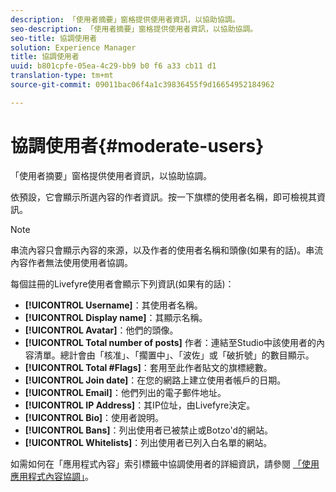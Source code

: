 ```yaml
---
description: 「使用者摘要」窗格提供使用者資訊，以協助協調。
seo-description: 「使用者摘要」窗格提供使用者資訊，以協助協調。
seo-title: 協調使用者
solution: Experience Manager
title: 協調使用者
uuid: b801cpfe-05ea-4c29-bb9 b0 f6 a33 cb11 d1
translation-type: tm+mt
source-git-commit: 09011bac06f4a1c39836455f9d16654952184962

---
```



# 協調使用者{#moderate-users}

「使用者摘要」窗格提供使用者資訊，以協助協調。

依預設，它會顯示所選內容的作者資訊。按一下旗標的使用者名稱，即可檢視其資訊。

>[!NOTE]
>
>串流內容只會顯示內容的來源，以及作者的使用者名稱和頭像(如果有的話)。串流內容作者無法使用使用者協調。

每個註冊的Livefyre使用者會顯示下列資訊(如果有的話)：

* **[!UICONTROL Username]**：其使用者名稱。
* **[!UICONTROL Display name]**：其顯示名稱。
* **[!UICONTROL Avatar]**：他們的頭像。
* **[!UICONTROL Total number of posts]** 作者：連結至Studio中該使用者的內容清單。總計會由「核准」、「擱置中」、「波佐」或「破折號」的數目顯示。
* **[!UICONTROL Total #Flags]**：套用至此作者貼文的旗標總數。
* **[!UICONTROL Join date]**：在您的網路上建立使用者帳戶的日期。
* **[!UICONTROL Email]**：他們列出的電子郵件地址。
* **[!UICONTROL IP Address]**：其IP位址，由Livefyre決定。
* **[!UICONTROL Bio]**：使用者說明。
* **[!UICONTROL Bans]**：列出使用者已被禁止或Botzo'd的網站。
* **[!UICONTROL Whitelists]**：列出使用者已列入白名單的網站。

如需如何在「應用程式內容」索引標籤中協調使用者的詳細資訊，請參閱 [「使用應用程式內容協調」](/help/using/c-features-livefyre/c-about-moderation/c-moderate-content-using-app-content.md#c_moderate_content_using_app_content)。
